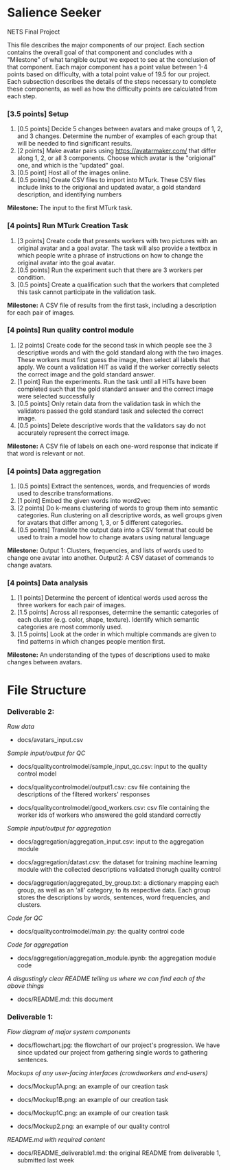 # Salience Seeker
NETS Final Project

This file describes the major components of our project. Each section contains the overall goal of that component and concludes with a "Milestone" of what tangible output we expect to see at the conclusion of that component. Each major component has a point value between 1-4 points based on difficulty, with a total point value of 19.5 for our project. Each subsection describes the details of the steps necessary to complete these components, as well as how the difficulty points are calculated from each step. 


### [3.5 points] Setup

1. [0.5 points] Decide 5 changes between avatars and make groups of 1, 2, and 3 changes. Determine the number of examples of each group that will be needed to find significant results.
2. [2 points] Make avatar pairs using https://avatarmaker.com/ that differ along 1, 2, or all 3 components. Choose which avatar is the "origional" one, and which is the "updated" goal.
3. [0.5 point] Host all of the images online.
4. [0.5 points] Create CSV files to import into MTurk. These CSV files include links to the origional and updated avatar, a gold standard description, and identifying numbers

**Milestone:** The input to the first MTurk task.


### [4 points] Run MTurk Creation Task

1. [3 points] Create code that presents workers with two pictures with an original avatar and a goal avatar. The task will also provide a textbox in which people write a phrase of instructions on how to change the original avatar into the goal avatar.
2. [0.5 points] Run the experiment such that there are 3 workers per condition.
3. [0.5 points] Create a qualification such that the workers that completed this task cannot participate in the validation task.

**Milestone:** A CSV file of results from the first task, including a description for each pair of images.

### [4 points] Run quality control module
1. [2 points] Create code for the second task in which people see the 3 descriptive words and with the gold standard along with the two images. These workers must first guess the image, then select all labels that apply. We count a validation HIT as valid if the worker correctly selects the correct image and the gold standard answer.
2. [1 point] Run the experiments. Run the task until all HITs have been completed such that the gold standard answer and the correct image were selected successfully
3. [0.5 points] Only retain data from the validation task in which the validators passed the gold standard task and selected the correct image.
2. [0.5 points] Delete descriptive words that the validators say do not accurately represent the correct image.

**Milestone:** A CSV file of labels on each one-word response that indicate if that word is relevant or not.

### [4 points] Data aggregation
1. [0.5 points] Extract the sentences, words, and frequencies of words used to describe transformations.
2. [1 point] Embed the given words into word2vec
3. [2 points] Do k-means clustering of words to group them into semantic categories. Run clustering on all descriptive words, as well groups given for avatars that differ among 1, 3, or 5 different categories.
4. [0.5 points] Translate the output data into a CSV format that could be used to train a model how to change avatars using natural language

**Milestone:** Output 1: Clusters, frequencies, and lists of words used to change one avatar into another. Output2: A CSV dataset of commands to change avatars.

### [4 points] Data analysis
1. [1 points] Determine the percent of identical words used across the three workers for each pair of images.
2. [1.5 points] Across all responses, determine the semantic categories of each cluster (e.g. color, shape, texture). Identify which semantic categories are most commonly used.
3. [1.5 points] Look at the order in which multiple commands are given to find patterns in which changes people mention first.

**Milestone:** An understanding of the types of descriptions used to make changes between avatars.

# File Structure
### Deliverable 2:


*Raw data*

- docs/avatars_input.csv

*Sample input/output for QC*

- docs/qualitycontrolmodel/sample_input_qc.csv: input to the quality control model

- docs/qualitycontrolmodel/output1.csv: csv file containing the descriptions of the filtered workers' responses

- docs/qualitycontrolmodel/good_workers.csv: csv file containing the worker ids of workers who answered the gold standard correctly

*Sample input/output for aggregation*

- docs/aggregation/aggregation_input.csv: input to the aggregation module

- docs/aggregation/datast.csv: the dataset for training machine learning module with the collected descriptions validated thorugh quality control

- docs/aggregation/aggregated_by_group.txt: a dictionary mapping each group, as well as an 'all' category, to its respective data. Each group stores the descriptions by words, sentences, word frequencies, and clusters. 

*Code for QC*

- docs/qualitycontrolmodel/main.py: the quality control code

*Code for aggregation*

- docs/aggregation/aggregation_module.ipynb: the aggregation module code

*A disgustingly clear README telling us where we can find each of the above things*

- docs/README.md: this document


### Deliverable 1:


*Flow diagram of major system components*

- docs/flowchart.jpg: the flowchart of our project's progression. We have since updated our project from gathering single words to gathering sentences.

*Mockups of any user-facing interfaces (crowdworkers and end-users)*

- docs/Mockup1A.png: an example of our creation task

- docs/Mockup1B.png: an example of our creation task

- docs/Mockup1C.png: an example of our creation task

- docs/Mockup2.png: an example of our quality control

*README.md with required content*

- docs/README_deliverable1.md: the original README from deliverable 1, submitted last week


